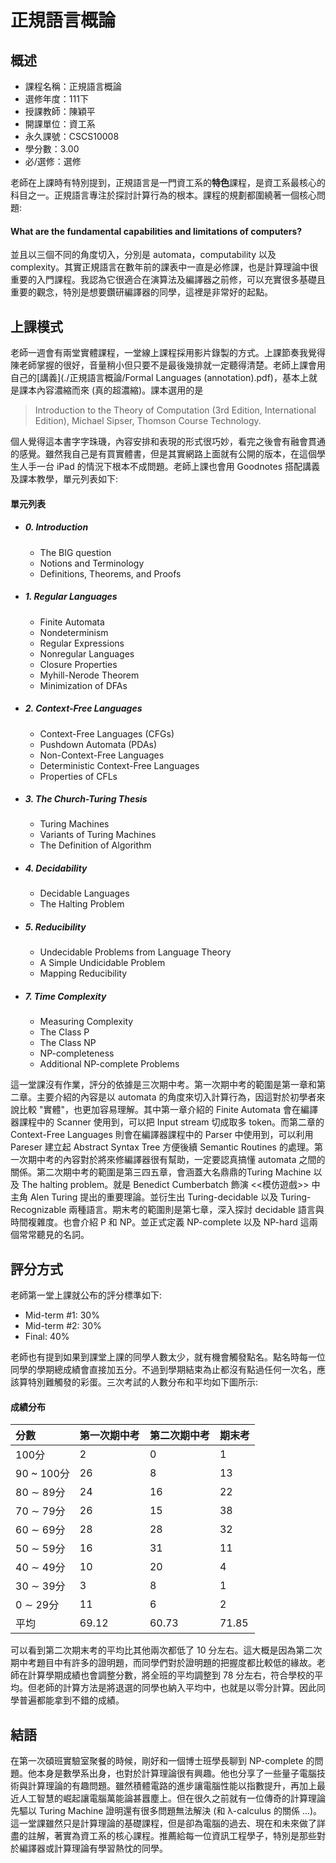 # 正規語言概論
## 概述
- 課程名稱：正規語言概論
- 選修年度：111下
- 授課教師：陳穎平
- 開課單位：資工系   
- 永久課號：CSCS10008
- 學分數：3.00
- 必/選修：選修

老師在上課時有特別提到，正規語言是一門資工系的**特色**課程，是資工系最核心的科目之一。正規語言專注於探討計算行為的根本。課程的規劃都圍繞著一個核心問題:

#### What are the fundamental capabilities and limitations of computers?

並且以三個不同的角度切入，分別是 automata，computability 以及 complexity。其實正規語言在數年前的課表中一直是必修課，也是計算理論中很重要的入門課程。我認為它很適合在演算法及編譯器之前修，可以充實很多基礎且重要的觀念，特別是想要鑽研編譯器的同學，這裡是非常好的起點。

## 上課模式

老師一週會有兩堂實體課程，一堂線上課程採用影片錄製的方式。上課節奏我覺得陳老師掌握的很好，音量稍小但只要不是最後幾排就一定聽得清楚。老師上課會用自己的[講義](./正規語言概論/Formal Languages (annotation).pdf)，基本上就是課本內容濃縮而來 (真的超濃縮)。課本選用的是
> Introduction to the Theory of Computation (3rd Edition, International Edition), Michael Sipser, Thomson Course Technology.

個人覺得這本書字字珠璣，內容安排和表現的形式很巧妙，看完之後會有融會貫通的感覺。雖然我自己是有買實體書，但是其實網路上面就有公開的版本，在這個學生人手一台 iPad 的情況下根本不成問題。老師上課也會用 Goodnotes 搭配講義及課本教學，單元列表如下:

#### 單元列表

- ##### 0. Introduction
    - The BIG question
    - Notions and Terminology
    - Definitions, Theorems, and Proofs
- ##### 1. Regular Languages
    - Finite Automata
    - Nondeterminism
    - Regular Expressions
    - Nonregular Languages
    - Closure Properties
    - Myhill-Nerode Theorem
    - Minimization of DFAs
- ##### 2. Context-Free Languages
    - Context-Free Languages (CFGs)
    - Pushdown Automata (PDAs)
    - Non-Context-Free Languages
    - Deterministic Context-Free Languages
    - Properties of CFLs
- ##### 3. The Church-Turing Thesis
    - Turing Machines
    - Variants of Turing Machines
    - The Definition of Algorithm
- ##### 4. Decidability
    - Decidable Languages
    - The Halting Problem
- ##### 5. Reducibility
    - Undecidable Problems from Language Theory
    - A Simple Undicidable Problem
    - Mapping Reducibility
- ##### 7. Time Complexity
    - Measuring Complexity
    - The Class P
    - The Class NP
    - NP-completeness
    - Additional NP-complete Problems


這一堂課沒有作業，評分的依據是三次期中考。第一次期中考的範圍是第一章和第二章。主要介紹的內容是以 automata 的角度來切入計算行為，因這對於初學者來說比較 "實體"，也更加容易理解。其中第一章介紹的 Finite Automata 會在編譯器課程中的 Scanner 使用到，可以把 Input stream 切成取多 token。而第二章的 Context-Free Languages 則會在編譯器課程中的 Parser 中使用到，可以利用 Pareser 建立起 Abstract Syntax Tree 方便後續 Semantic Routines 的處理。第一次期中考的內容對於將來修編譯器很有幫助，一定要認真搞懂 automata 之間的關係。第二次期中考的範圍是第三四五章，會涵蓋大名鼎鼎的Turing Machine 以及 The halting problem。就是 Benedict Cumberbatch 飾演 <<模仿遊戲>> 中主角 Alen Turing 提出的重要理論。並衍生出 Turing-decidable 以及 Turing-Recognizable 兩種語言。期末考的範圍則是第七章，深入探討 decidable 語言與時間複雜度。也會介紹 P 和 NP。並正式定義 NP-complete 以及 NP-hard 這兩個常常聽見的名詞。

## 評分方式

老師第一堂上課就公布的評分標準如下:

- Mid-term #1: 30%
- Mid-term #2: 30%
- Final: 40%

 老師也有提到如果到課堂上課的同學人數太少，就有機會觸發點名。點名時每一位同學的學期總成績會直接加五分。不過到學期結束為止都沒有點過任何一次名，應該算特別難觸發的彩蛋。三次考試的人數分布和平均如下圖所示:

#### 成績分布

分數 | 第一次期中考 |  第二次期中考 | 期末考  
:------|:----- |:--------|:---------
100分 |       2   | 0  | 1
90 ~ 100分 | 26   | 8  | 13
80 ∼ 89分  | 24   | 16  | 22
70 ∼ 79分  | 26   | 15  | 38
60 ∼ 69分  | 28　 | 28  | 32
50 ∼ 59分  | 16　 | 31  | 11
40 ∼ 49分  | 10　 | 20  | 4
30 ∼ 39分  | 3　  | 8  | 1
0 ∼ 29分   | 11   | 6  | 2
平均       | 69.12 | 60.73 | 71.85

可以看到第二次期末考的平均比其他兩次都低了 10 分左右。這大概是因為第二次期中考題目中有許多的證明題，而同學們對於證明題的把握度都比較低的緣故。老師在計算學期成績也會調整分數，將全班的平均調整到 78 分左右，符合學校的平均。但老師的計算方法是將退選的同學也納入平均中，也就是以零分計算。因此同學普遍都能拿到不錯的成績。

## 結語

在第一次碩班實驗室聚餐的時候，剛好和一個博士班學長聊到 NP-complete 的問題。他本身是數學系出身，也對於計算理論很有興趣。他也分享了一些量子電腦技術與計算理論的有趣問題。雖然積體電路的進步讓電腦性能以指數提升，再加上最近人工智慧的崛起讓電腦萬能論甚囂塵上。但在很久之前就有一位傳奇的計算理論先驅以 Turing Machine 證明還有很多問題無法解決 (和 λ-calculus 的關係 ...)。這一堂課雖然只是計算理論的基礎課程，但是卻為電腦的過去、現在和未來做了詳盡的註解，著實為資工系的核心課程。推薦給每一位資訊工程學子，特別是那些對於編譯器或計算理論有學習熱忱的同學。


